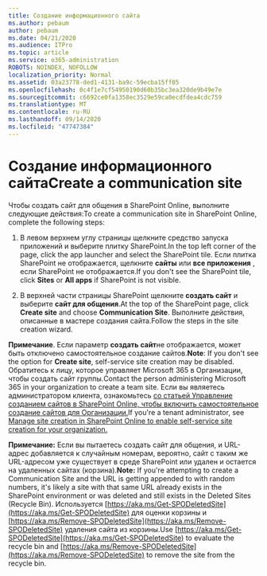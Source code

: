 ```yaml
---
title: Создание информационного сайта
ms.author: pebaum
author: pebaum
ms.date: 04/21/2020
ms.audience: ITPro
ms.topic: article
ms.service: o365-administration
ROBOTS: NOINDEX, NOFOLLOW
localization_priority: Normal
ms.assetid: 03a23778-ded1-4131-ba9c-59ecba15ff05
ms.openlocfilehash: 0c4f1e7cf54950190d60b35bc3ea320de9b49e7e
ms.sourcegitcommit: c6692ce0fa1358ec3529e59ca0ecdfdea4cdc759
ms.translationtype: MT
ms.contentlocale: ru-RU
ms.lasthandoff: 09/14/2020
ms.locfileid: "47747384"
---
```

# <a name="create-a-communication-site"></a><span data-ttu-id="fd991-102">Создание информационного сайта</span><span class="sxs-lookup"><span data-stu-id="fd991-102">Create a communication site</span></span>

<span data-ttu-id="fd991-103">Чтобы создать сайт для общения в SharePoint Online, выполните следующие действия:</span><span class="sxs-lookup"><span data-stu-id="fd991-103">To create a communication site in SharePoint Online, complete the following steps:</span></span> 
  
1. <span data-ttu-id="fd991-104">В левом верхнем углу страницы щелкните средство запуска приложений и выберите плитку SharePoint.</span><span class="sxs-lookup"><span data-stu-id="fd991-104">In the top left corner of the page, click the app launcher and select the SharePoint tile.</span></span> <span data-ttu-id="fd991-105">Если плитка SharePoint не отображается, щелкните **сайты** или **все приложения** , если SharePoint не отображается.</span><span class="sxs-lookup"><span data-stu-id="fd991-105">If you don't see the SharePoint tile, click **Sites** or **All apps** if SharePoint is not visible.</span></span> 
    
2. <span data-ttu-id="fd991-106">В верхней части страницы SharePoint щелкните **создать сайт** и выберите **сайт для общения**.</span><span class="sxs-lookup"><span data-stu-id="fd991-106">At the top of the SharePoint page, click **Create site** and choose **Communication Site**.</span></span> <span data-ttu-id="fd991-107">Выполните действия, описанные в мастере создания сайта.</span><span class="sxs-lookup"><span data-stu-id="fd991-107">Follow the steps in the site creation wizard.</span></span> 
    
 <span data-ttu-id="fd991-108">**Примечание**. Если параметр **создать сайт**не отображается, может быть отключено самостоятельное создание сайтов.</span><span class="sxs-lookup"><span data-stu-id="fd991-108">**Note**: If you don't see the option for **Create site**, self-service site creation may be disabled.</span></span> <span data-ttu-id="fd991-109">Обратитесь к лицу, которое управляет Microsoft 365 в Организации, чтобы создать сайт группы.</span><span class="sxs-lookup"><span data-stu-id="fd991-109">Contact the person administering Microsoft 365 in your organization to create a team site.</span></span> <span data-ttu-id="fd991-110">Если вы являетесь администратором клиента, ознакомьтесь [со статьей Управление созданием сайтов в SharePoint Online, чтобы включить самостоятельное создание сайтов для Организации.](https://go.microsoft.com/fwlink/?linkid=2018780)</span><span class="sxs-lookup"><span data-stu-id="fd991-110">If you're a tenant administrator, see [Manage site creation in SharePoint Online to enable self-service site creation for your organization.](https://go.microsoft.com/fwlink/?linkid=2018780)</span></span>
  
 <span data-ttu-id="fd991-111">**Примечание:** Если вы пытаетесь создать сайт для общения, и URL-адрес добавляется к случайным номерам, вероятно, сайт с таким же URL-адресом уже существует в среде SharePoint или удален и остается на удаленных сайтах (корзина).</span><span class="sxs-lookup"><span data-stu-id="fd991-111">**Note:** If you're attempting to create a Communication Site and the URL is getting appended to with random numbers, it's likely a site with that same URL already exists in the SharePoint environment or was deleted and still exists in the Deleted Sites (Recycle Bin).</span></span> <span data-ttu-id="fd991-112">Используется [https://aka.ms/Get-SPODeletedSite](https://aka.ms/Get-SPODeletedSite) для оценки корзины и [https://aka.ms/Remove-SPODeletedSite](https://aka.ms/Remove-SPODeletedSite) удаления сайта из корзины.</span><span class="sxs-lookup"><span data-stu-id="fd991-112">Use [https://aka.ms/Get-SPODeletedSite](https://aka.ms/Get-SPODeletedSite) to evaluate the recycle bin and [https://aka.ms/Remove-SPODeletedSite](https://aka.ms/Remove-SPODeletedSite) to remove the site from the recycle bin.</span></span> 
  

